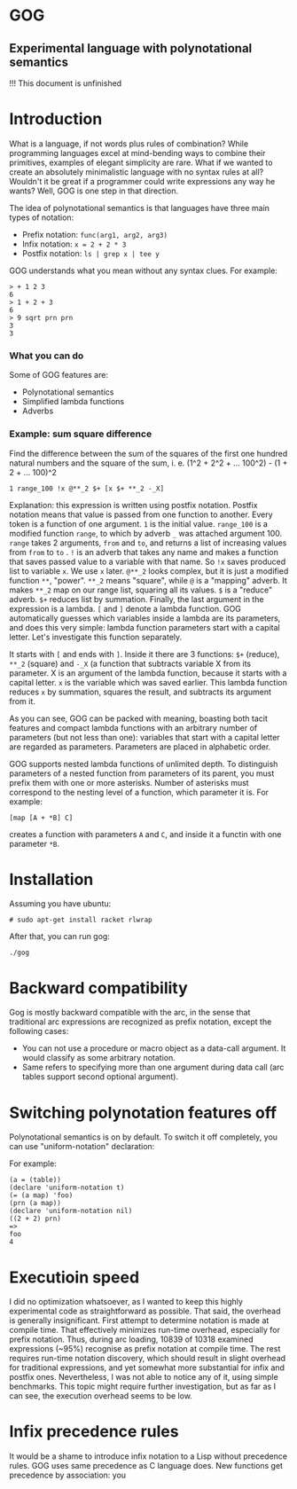 GOG
===
Experimental language with polynotational semantics
-----
!!! This document is unfinished
# Introduction

What is a language, if not words plus rules of combination?
While programming languages excel at mind-bending ways to combine their primitives,
examples of elegant simplicity are rare. What if we wanted to create an absolutely minimalistic
language with no syntax rules at all? Wouldn't it be great if a programmer could write
expressions any way he wants? Well, GOG is one step in that direction.

The idea of polynotational semantics is that languages have three main types of notation:

* Prefix notation: `func(arg1, arg2, arg3)`
* Infix notation: `x = 2 + 2 * 3`
* Postfix notation: `ls | grep x | tee y`

GOG understands what you mean without any syntax clues. For example:

    > + 1 2 3
    6
    > 1 + 2 + 3
    6
    > 9 sqrt prn prn
    3
    3

### What you can do

Some of GOG features are:
* Polynotational semantics
* Simplified lambda functions
* Adverbs

### Example: sum square difference

Find the difference between the sum of the squares of the first one hundred natural numbers and the square of the sum, i. e. (1^2 + 2^2 + ... 100^2) - (1 + 2 + ... 100)^2

    1 range_100 !x @**_2 $+ [x $+ **_2 -_X]

Explanation: this expression is written using postfix notation. Postfix notation means that value is passed from one function to another. Every token is a function of one argument. `1` is  the initial value. `range_100` is a modified function `range`, to which by adverb `_` was attached argument 100. `range` takes 2 arguments, `from` and `to`, and returns a list of increasing values from `from` to `to` . `!` is an adverb that takes any name and makes a function that saves passed value to a variable with that name. So `!x` saves produced list to variable `x`. We use `x` later. `@**_2` looks complex, but it is just a modified function `**`, "power". `**_2` means "square", while `@` is a "mapping" adverb. It makes `**_2` map on our range list, squaring all its values. `$` is a "reduce" adverb. `$+` reduces list by summation. Finally, the last argument in the expression is a lambda. `[` and `]` denote a lambda function. GOG automatically guesses which variables inside a lambda are its parameters, and does this very simple: lambda function parameters start with a capital letter. Let's investigate this function separately.

It starts with `[` and ends with `]`. Inside it there are 3 functions: `$+` (reduce), `**_2` (square) and `-_X` (a function that subtracts variable X from its parameter. X is an argument of the lambda function, because it starts with a capital letter. `x` is the variable which was saved earlier. This lambda function reduces `x` by summation, squares the result, and subtracts its argument from it.

As you can see, GOG can be packed with meaning, boasting both tacit features and compact lambda functions with an arbitrary number of parameters (but not less than one): variables that start with a capital letter are regarded as parameters. Parameters are placed in alphabetic order.

GOG supports nested lambda functions of unlimited depth. To distinguish parameters of a nested function from parameters of its parent, you must prefix them with one or more asterisks. Number of asterisks must correspond to the nesting level of a function, which parameter it is. For example:

    [map [A + *B] C] 

creates a function with parameters `A` and `C`, and inside it a functin with one parameter `*B`.



# Installation

Assuming you have ubuntu:

    # sudo apt-get install racket rlwrap

After that, you can run gog:

    ./gog

# Backward compatibility

Gog is mostly backward compatible with the arc, in the sense that traditional arc expressions are recognized as prefix notation, except the following cases:

* You can not use a procedure or macro object as a data-call argument. It would classify as some arbitrary notation.
* Same refers to specifying more than one argument during data call (arc tables support second optional argument).

# Switching polynotation features off

Polynotational semantics is on by default. To switch it off completely, you can use "uniform-notation" declaration:

For example:

    (a = (table))
    (declare 'uniform-notation t)
    (= (a map) 'foo)
    (prn (a map))
    (declare 'uniform-notation nil)
    ((2 + 2) prn)
    =>
    foo
    4

# Executioin speed

I did no optimization whatsoever, as I wanted to keep this highly experimental code as straightforward as possible. That said, the overhead is generally insignificant. First attempt to determine notation is made at compile time. That effectively minimizes run-time overhead, especially for prefix notation. Thus, during arc loading, 10839 of 10318 examined expressions (~95%) recognise as prefix notation at compile time. The rest requires run-time notation discovery, which should result in slight overhead for traditional expressions, and yet somewhat more substantial for infix and postfix ones. Nevertheless, I was not able to notice any of it, using simple benchmarks. This topic might require further investigation, but as far as I can see, the execution overhead seems to be low.

# Infix precedence rules

It would be a shame to introduce infix notation to a Lisp without precedence rules. GOG uses same precedence as C language does. New functions get precedence by association: you
